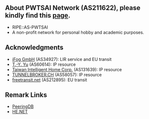 ## About PWTSAI Network (AS211622), please kindly find this [page](https://network.pwtsai.im).
* RIPE::AS-PWTSAI
* A non-profit network for personal hobby and academic purposes.

## Acknowledgments
* [iFog GmbH](https://ifog.ch/en/) (AS34927): LIR service and EU transit
* [T.-Y. Yu](https://network.steveyi.net/) (AS60614): IP resource
* [Taiwan Intelligent Home Corp.](https://www.tih.tw) (AS131639): IP resource
* [TUNNELBROKER.CH](https://www.tunnelbroker.ch/) (AS58057): IP resource 
* [freetransit.net](https://freetransit.net) (AS212895): EU transit

## Remark Links
* [PeeringDB](https://www.peeringdb.com/asn/211622/)  
* [HE.NET](https://bgp.he.net/AS211622)  

